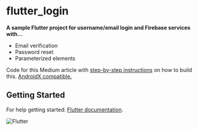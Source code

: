 # flutter_login

**A sample Flutter project for username/email login and Firebase services with...**
- Email verification
- Password reset
- Parameterized elements

Code for this Medium article with [step-by-step instructions](https://medium.com/@gk_/flutter-classic-login-screen-part-1-of-2-7d4df4dcf98) on how to build this.
[AndroidX compatible.](https://flutter.dev/docs/development/packages-and-plugins/androidx-compatibility)

## Getting Started

For help getting started: [Flutter documentation](https://flutter.io/).

![Flutter](https://cdn.arstechnica.net/wp-content/uploads/2018/12/7-800x272.jpg )